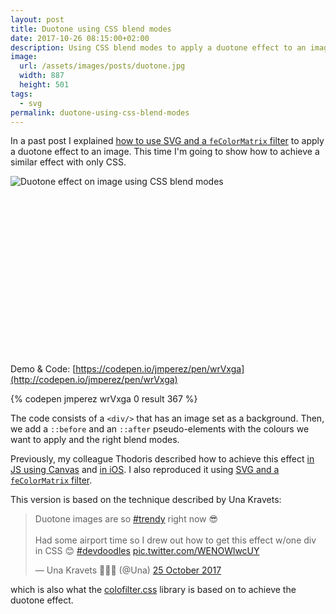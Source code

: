 ```yaml
---
layout: post
title: Duotone using CSS blend modes
date: 2017-10-26 08:15:00+02:00
description: Using CSS blend modes to apply a duotone effect to an image.
image:
  url: /assets/images/posts/duotone.jpg
  width: 887
  height: 501
tags:
  - svg
permalink: duotone-using-css-blend-modes
---
```


In a past post I explained [how to use SVG and a `feColorMatrix` filter](/duotone-using-fecolormatrix/) to apply a duotone effect to an image. This time I'm going to show how to achieve a similar effect with only CSS.

<div style="position:relative;padding-bottom:56.25%;margin-bottom:1rem">
<img
    loading="lazy"
    style="max-width:100%; border: 0;position:absolute;top:0;left:0"
    sizes="(max-width: 768px) 100vw, 684px"
    srcset="https://res.cloudinary.com/jmperez/image/upload/w_auto:100:400,f_auto/v1587066714/duotone.png 400w, https://res.cloudinary.com/jmperez/image/upload/w_auto:100:800,f_auto/v1587066714/duotone.png 800w, https://res.cloudinary.com/jmperez/image/upload/w_auto:100:1200,f_auto/v1587066714/duotone.png 1200w, https://res.cloudinary.com/jmperez/image/upload/w_auto:100:1400,f_auto/v1587066714/duotone.png 1400w"
    src="https://res.cloudinary.com/jmperez/image/upload/w_auto:100:684,f_auto/v1587066714/duotone.png"
    alt="Duotone effect on image using CSS blend modes" />
</div>

<!-- more -->

Demo & Code: [https://codepen.io/jmperez/pen/wrVxga](http://codepen.io/jmperez/pen/wrVxga)

{% codepen jmperez wrVxga 0 result 367 %}

The code consists of a `<div/>` that has an image set as a background. Then, we add a `::before` and an `::after` pseudo-elements with the colours we want to apply and the right blend modes.

Previously, my colleague Thodoris described how to achieve this effect [in JS using Canvas](http://blog.72lions.com/blog/2015/7/7/duotone-in-js) and [in iOS](http://blog.72lions.com/blog/2015/7/18/duotone-in-ios). I also reproduced it using [SVG and a `feColorMatrix` filter](/duotone-using-fecolormatrix/).

This version is based on the technique described by Una Kravets:

<blockquote class="twitter-tweet" data-lang="en-gb"><p lang="en" dir="ltr">Duotone images are so <a href="https://twitter.com/hashtag/trendy?src=hash&amp;ref_src=twsrc%5Etfw">#trendy</a> right now 😎<br><br>Had some airport time so I drew out how to get this effect w/one div in CSS 😊 <a href="https://twitter.com/hashtag/devdoodles?src=hash&amp;ref_src=twsrc%5Etfw">#devdoodles</a> <a href="https://t.co/WENOWlwcUY">pic.twitter.com/WENOWlwcUY</a></p>&mdash; Una Kravets 👩🏻‍💻 (@Una) <a href="https://twitter.com/Una/status/923231326420922368?ref_src=twsrc%5Etfw">25 October 2017</a></blockquote>
<script async src="https://platform.twitter.com/widgets.js" charset="utf-8"></script>

which is also what the [colofilter.css](http://lukyvj.github.io/colofilter.css/) library is based on to achieve the duotone effect.
